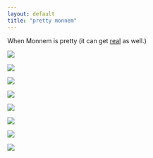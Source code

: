 ```yaml
---
layout: default
title: "pretty monnem"
---
```


When Monnem is pretty (it can get [real](./real) as well.)


![](https://i.imgur.com/xqkXj0K.jpeg)

![](https://i.imgur.com/gGKDFeK.jpeg)

![](https://i.imgur.com/cge8IX0.jpeg)

![](https://i.imgur.com/g7Wo74k.jpeg)

![](https://i.imgur.com/ITA4Ze4.jpeg)

![](https://i.imgur.com/CMOMdP6.jpeg)

![](https://i.imgur.com/W4XwcSG.jpeg)

![](https://i.imgur.com/ko0mR4u.jpeg)
